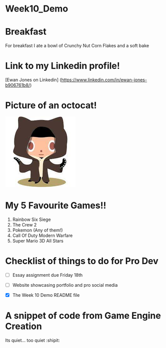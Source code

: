 # Week10_Demo
# Breakfast
For breakfast I ate a bowl of Crunchy Nut Corn Flakes and a soft bake

# Link to my Linkedin profile!
[Ewan Jones on Linkedin] (https://www.linkedin.com/in/ewan-jones-b906761b8/)

# Picture of an octocat!
![Image of OctoCatKenobi](https://github.com/EwanTheDJ/Week10_Demo/blob/main/Octocat%20Obi%20Wan.jpg)

# My 5 Favourite Games!!
1. Rainbow Six Siege
2. The Crew 2
3. Pokemon (Any of them!)
4. Call Of Duty Modern Warfare
5. Super Mario 3D All Stars

# Checklist of things to do for Pro Dev

- [ ] Essay assignment due Friday 18th

- [ ] Website showcasing portfolio and pro social media

- [x] The Week 10 Demo README file

# A snippet of code from Game Engine Creation
Its quiet... too quiet :shipit:
